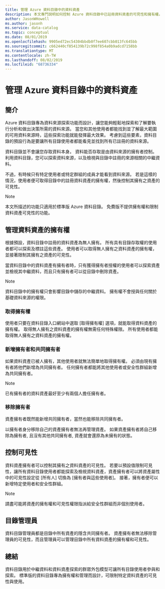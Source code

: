 ```yaml
---
title: 管理 Azure 資料目錄中的資料資產
description: 本文專門說明如何控制 Azure 資料目錄中已註冊資料資產的可見性和擁有權。
author: JasonWHowell
ms.author: jasonh
ms.service: data-catalog
ms.topic: conceptual
ms.date: 08/01/2019
ms.openlocfilehash: 9905ed72ec54304bbdb0f7ee607cbb013fc645bb
ms.sourcegitcommit: c662440cf854139b72c998f854a0b9adcd7158bb
ms.translationtype: MT
ms.contentlocale: zh-TW
ms.lasthandoff: 08/02/2019
ms.locfileid: "68736334"
---
```

# <a name="manage-data-assets-in-azure-data-catalog"></a>管理 Azure 資料目錄中的資料資產
## <a name="introduction"></a>簡介
Azure 資料目錄專為資料來源探索功能而設計，讓您能夠輕鬆地探索和了解要執行分析和做出決策所需的資料來源。 當您和其他使用者都能找到並了解最大範圍的可用資料來源時，這些探索功能就能發揮最大效果。 考慮到這些要素，資料目錄的預設行為是要讓所有目錄使用者都能看見並找到所有已註冊的資料來源。

資料目錄並不會讓您存取資料本身。 資料能否存取是由資料來源的擁有者控制。 利用資料目錄，您可以探索資料來源，以及檢視與目錄中註冊的來源相關的中繼資料。

不過，有時候只有特定使用者或特定群組的成員才能看到資料來源。 若是這樣的情況，使用者便可取得目錄中的註冊資料資產的擁有權，然後控制其擁有之資產的可見性。

> [!NOTE]
> 本文所描述的功能只適用於標準版 Azure 資料目錄。 免費版不提供擁有權和限制資料資產可見性的功能。
>
>

## <a name="manage-ownership-of-data-assets"></a>管理資料資產的擁有權
根據預設，資料目錄中註冊的資料資產為無人擁有。 所有具有目錄存取權的使用者都可以探索及標註這些資產。 使用者可以取得無人擁有之資料資產的擁有權，並接著限制其擁有之資產的可見性。

當資料目錄中的資料資產有擁有者時，只有獲得擁有者授權的使用者可以探索資產並檢視其中繼資料，而且只有擁有者可以從目錄中刪除資產。

> [!NOTE]
> 資料目錄中的擁有權只會影響目錄中儲存的中繼資料。 擁有權不會授與任何關於基礎資料來源的權限。
>
>

### <a name="take-ownership"></a>取得擁有權
使用者只要在資料目錄入口網站中選取 [取得擁有權] 選項，就能取得資料資產的擁有權。 取得無人擁有之資料資產的擁有權無需任何特殊權限。 所有使用者都能取得無人擁有之資料資產的擁有權。

### <a name="add-owners-and-co-owners"></a>新增擁有者和共同擁有者
如果資料資產已被人擁有，其他使用者就無法簡單地取得擁有權。 必須由現有擁有者將他們新增為共同擁有者。 任何擁有者都能將其他使用者或安全性群組新增為共同擁有者。

> [!NOTE]
> 已有擁有者的資料資產最好至少有兩個人擔任擁有者。
>
>

### <a name="remove-owners"></a>移除擁有者
資產擁有者既然能新增共同擁有者，當然也能移除共同擁有者。

以擁有者身分移除自己的資產擁有者無法再管理資產。 如果資產擁有者將自己移除為擁有者, 且沒有其他共同擁有者, 資產就會還原為未擁有的狀態。

## <a name="control-visibility"></a>控制可見性
資料資產擁有者可以控制其擁有之資料資產的可見性。 若要以預設值限制可見性，讓所有資料目錄使用者都能探索及檢視資料資產，資產擁有者可以將資產屬性中的可見性設定從 [所有人] 切換為 [擁有者與這些使用者]。 接著，擁有者便可以新增特定使用者和安全性群組。

> [!NOTE]
> 請盡可能將資產的擁有權和可見性權限指派給安全性群組而非個別使用者。
>
>

## <a name="catalog-administrators"></a>目錄管理員
資料目錄管理員都是目錄中所有資產的隱含共同擁有者。 資產擁有者無法移除管理員的可見性，而且管理員可以管理目錄中所有資料資產的擁有權和可見性。

## <a name="summary"></a>總結
資料目錄用於中繼資料和資料資產探索的群眾外包模型可讓所有目錄使用者參與和探索。 標準版的資料目錄專為擁有權和管理而設計，可限制特定資料資產的可見性與使用。
